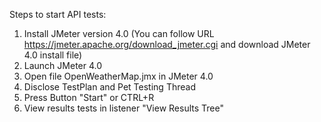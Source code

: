Steps to start API tests:
1. Install JMeter version 4.0 (You can follow URL https://jmeter.apache.org/download_jmeter.cgi and download JMeter 4.0 install file)
2. Launch JMeter 4.0
3. Open file OpenWeatherMap.jmx in JMeter 4.0
4. Disclose TestPlan and Pet Testing Thread
5. Press Button "Start" or CTRL+R 
6. View results tests in listener "View Results Tree"

